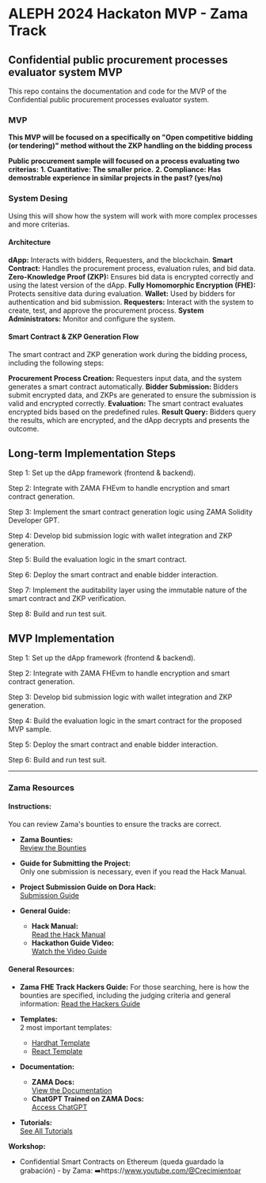 # ALEPH 2024 Hackaton MVP - Zama Track 
## Confidential public procurement processes evaluator system MVP

This repo contains the documentation and code for the MVP of the Confidential public procurement processes evaluator system.

### MVP
**This MVP will be focused on a specifically on "Open competitive bidding (or tendering)" method without the ZKP handling on the bidding process**

**Public procurement sample will focused on a process evaluating two criterias:**
**1. Cuantitative: The smaller price.**
**2. Compliance: Has demostrable experience in similar projects in the past? (yes/no)**

### System Desing
Using this will show how the system will work with more complex processes and more criterias.

#### Architecture

**dApp:** Interacts with bidders, Requesters, and the blockchain.
**Smart Contract:** Handles the procurement process, evaluation rules, and bid data.
**Zero-Knowledge Proof (ZKP):** Ensures bid data is encrypted correctly and using the latest version of the dApp.
**Fully Homomorphic Encryption (FHE):** Protects sensitive data during evaluation.
**Wallet:** Used by bidders for authentication and bid submission.
**Requesters:** Interact with the system to create, test, and approve the procurement process.
**System Administrators:** Monitor and configure the system.

#### Smart Contract & ZKP Generation Flow
The smart contract and ZKP generation work during the bidding process, including the following steps:

**Procurement Process Creation:** Requesters input data, and the system generates a smart contract automatically.
**Bidder Submission:** Bidders submit encrypted data, and ZKPs are generated to ensure the submission is valid and encrypted correctly.
**Evaluation:** The smart contract evaluates encrypted bids based on the predefined rules.
**Result Query:** Bidders query the results, which are encrypted, and the dApp decrypts and presents the outcome.

## Long-term Implementation Steps

Step 1: Set up the dApp framework (frontend & backend).

Step 2: Integrate with ZAMA FHEvm to handle encryption and smart contract generation.

Step 3: Implement the smart contract generation logic using ZAMA Solidity Developer GPT.

Step 4: Develop bid submission logic with wallet integration and ZKP generation.

Step 5: Build the evaluation logic in the smart contract.

Step 6: Deploy the smart contract and enable bidder interaction.

Step 7: Implement the auditability layer using the immutable nature of the smart contract and ZKP verification.

Step 8: Build and run test suit.

## MVP Implementation

Step 1: Set up the dApp framework (frontend & backend).

Step 2: Integrate with ZAMA FHEvm to handle encryption and smart contract generation.

Step 3: Develop bid submission logic with wallet integration and ZKP generation.

Step 4: Build the evaluation logic in the smart contract for the proposed MVP sample.

Step 5: Deploy the smart contract and enable bidder interaction.

Step 6: Build and run test suit.


--------------------------------------------------------------------------------------------

### Zama Resources  
 
#### **Instructions:**  
You can review Zama's bounties to ensure the tracks are correct.  

- **Zama Bounties:**  
  [Review the Bounties](https://dorahacks.io/bounty/871)  

- **Guide for Submitting the Project:**  
  Only one submission is necessary, even if you read the Hack Manual.  

- **Project Submission Guide on Dora Hack:**  
  [Submission Guide](https://dorahacks.io/hackathon/aleph-de-verano/submission-guide)  

- **General Guide:**  
  - **Hack Manual:**  
    [Read the Hack Manual](https://gregarious-eyebrow-d99.notion.site/Hacker-s-Manual-1490eb7f25e780fabb55dcff32644fb2)  
  - **Hackathon Guide Video:**  
    [Watch the Video Guide](https://www.youtube.com/watch?v=gsDflFi7g8k)  

#### **General Resources:**  

- **Zama FHE Track Hackers Guide:**
    For those searching, here is how the bounties are specified, including the judging criteria and general information:
  [Read the Hackers Guide](https://github.com/zama-ai/bounty-program/issues/133)  

- **Templates:**  
  2 most important templates:  
  - [Hardhat Template](https://github.com/zama-ai/fhevm-hardhat-template)  
  - [React Template](https://github.com/zama-ai/fhevm-react-template)  

- **Documentation:**  
  - **ZAMA Docs:**  
    [View the Documentation](https://docs.zama.ai/fhevm)  
  - **ChatGPT Trained on ZAMA Docs:**  
    [Access ChatGPT](https://chatgpt.com/g/g-67518aee3c708191b9f08d077a7d6fa1-zama-solidity-developer)  

- **Tutorials:**  
  [See All Tutorials](https://docs.zama.ai/fhevm/tutorials/see-all-tutorials)  

**Workshop:**
-  Confidential Smart Contracts on Ethereum (queda guardado la grabación) - by Zama: ➡️https://www.youtube.com/@Crecimientoar

